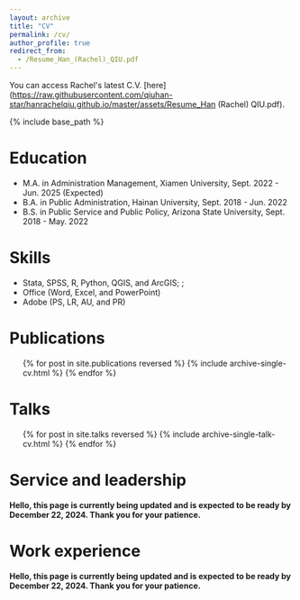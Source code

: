 ```yaml
---
layout: archive
title: "CV"
permalink: /cv/
author_profile: true
redirect_from:
  - /Resume_Han_(Rachel)_QIU.pdf
---
```

You can access Rachel's latest C.V. [here](https://raw.githubusercontent.com/qiuhan-star/hanrachelqiu.github.io/master/assets/Resume_Han (Rachel) QIU.pdf). 

{% include base_path %}

Education
======
* M.A. in Administration Management, Xiamen University, Sept. 2022 - Jun. 2025 (Expected)
* B.A. in Public Administration, Hainan University, Sept. 2018 - Jun. 2022
* B.S. in Public Service and Public Policy, Arizona State University, Sept. 2018 - May. 2022

Skills
======
* Stata, SPSS, R, Python, QGIS, and ArcGIS; ; 
* Office (Word, Excel, and PowerPoint)
* Adobe (PS, LR, AU, and PR)

Publications
======
  <ul>{% for post in site.publications reversed %}
    {% include archive-single-cv.html %}
  {% endfor %}</ul>
  
Talks
======
  <ul>{% for post in site.talks reversed %}
    {% include archive-single-talk-cv.html  %}
  {% endfor %}</ul>

Service and leadership
======
**Hello, this page is currently being updated and is expected to be ready by December 22, 2024. Thank you for your patience.**

Work experience
======
**Hello, this page is currently being updated and is expected to be ready by December 22, 2024. Thank you for your patience.**
